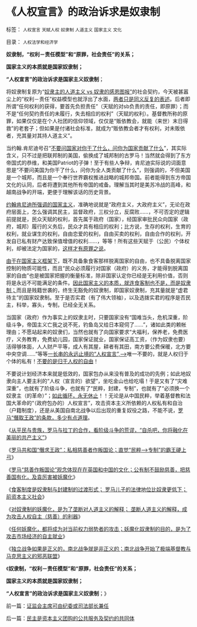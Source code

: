 # 《人权宣言》的政治诉求是奴隶制

标签： `人权宣言` `天赋人权` `奴隶制` `人道主义` `国家主义` `文化` 

目录： `人权法学和经济学`

**奴隶制，“权利－责任模型”和“原罪，社会责任”的关系；**

**国家主义的本质就是国家奴隶制；**

**“人权宣言”的政治诉求是国家主义奴隶制**；

将奴隶制复原为“[奴隶主的人道主义 vs 奴隶的感恩图报”](../../../2013/3/13/人道主义和感恩图报是奴隶社会的意识形态.md)的社会契约，今天被甚嚣尘上的“权利－责任”权益模型也就浮出了水面，[两者只是同义反复的表述](../../../2010/5/15/“权力－权利－义务”模型即奴隶制.md)。后者即所谓“任何权利的获得，要首先负担责任”（天赋的对sb负责的责任，即原罪）；而不是“任何契约责任的未履行，失去相应的权利”（天赋的权利）。基督教所称的原罪，如果仅仅是在个人社团的信仰领域，仅仅是“贩依教会，就能（来世）末日得救”的老套子；但如果是付诸社会标准，就成为“贩依教会者才有权利，对未贩依者，充其量对其持人道主义”。

当约翰.肯尼迪号召“[不要问国家对你干了什么，问你为国家贡献了什么](../../../2009/7/28/不要问国家对你做了什么，要问你为国家做了什么.md)”，其实际含义，只不过是把联邦制的美国，偷换成了城邦制的古罗马！当然就会得到了东方帝国式的恭维，和美国Patriot的子弹！至于有些人争辩，肯尼迪实际说的词面意思是“不要问美国为你干了什么，问你为全人类贡献了什么”，则强调的，不但美国是一个城邦，而且是一个奉行世界霸权推进战略的城邦帝国。前者能得到东方帝国文化的认同，后者将遭到其他所有帝国的戒备。理解当其时是美苏冷战的高峰，和越南战争的开端，更便于理解该话的历史背景。

[约翰肯尼迪所强调的国家主义](../../../2008/7/26/什么是生产的价值？揭示《资本论》的关键性错误.md)，准确地说就是“政府主义，大政府主义”，无论在政府层面上，怎么强调其民主，监督政府，三权分立，反腐败……，不可否定的逻辑前提就是，民众天赋的权利，首先属于政府（国家），经国家审批民众向国家（政府，城邦）履行的义务后，民众才具有相应的权利；比方说，生存的权利，生育的权利，就业谋生的权利，自由恋爱的权利，自由买卖的权利，自由合作的权利，开发自已私有财产达致保值增值的权利……，等等！所有这些天赋于（公民）个体权利，却被法定为国家的，[这样才有原罪之说](../../../2011/10/23/占用了国家的土地，贪污了自已的生命.md)。

[由于在国家主义框架下](../../../2013/1/3/政府监管社会，就是国家主义.md)，既不具备象食客那样脱离国家的自由，也不具备脱离国家控制的物质可能性，而且“民众必须履行对国家（政府）的义务，才能得到脱离国家的自由”也是被国家把握的衡量标准，除非国家认定你已经是无利用价值，否则将是永远不可能满足的条件。[因此国家主义的本质，就连食客制也不是，而是奴隶制；](../../../2011/7/20/国家主义为“私有制与奴隶矛盾”的尝试.md)而且是贱籍世袭的，终生无豁免的奴隶制，即国家奴隶制，充其量就是“虚君待主”的国家奴隶制。至于是否实君（有了伟大领袖），以及选拨实君的程序是否民主，科举，寡头，专制，已经全无关系。

当国家（政府）作为事实上的奴隶主时，只要国家没有“国难当头，危机深重，阶级斗争，帝国主义亡我之说不死，钓鱼岛又给日本窥伺了……”，诸如此类的赖帐理由；不愿站起来的奴隶们，当然也就有了向国家要求“大福利，保养老，免费医疗，义务教育，免费幼儿园，国家保证就业，国家保证高工资，（作为奴隶也要）活得够体面，人人财产平等，成人有其屋，耕者有其田，南方要公费保暖，北方要中央空调……”等等[一长串的永远止境的“人权宣言”,——>](../../../2012/3/14/《人权宣言》中的大政府观念和奴颜卑膝；.md)唯一不要的，就是人权归于个体的私有！[不要的是归于人权的自由](../../../2012/3/2/中世纪君权天赋的积极意义.md)！

不要说计划经济本来就是低效的，国家包办从来没有普及的成功的先例；如此地奴隶向主人要主利的“人权（宣言的）欲望”，坐吃金山也给吃塌！于是又有了“灾难深重”，也就有了阶级斗争，也就有了“民粹，封建，专制”，也就有了“必须换一个奴隶主（的革命）”；[如此循环，永无休止](../../../2011/3/11/被民粹运动阻断的资本主义进程.md)！！无论是从中国民粹，举着基督教和法国大革命的“（政府包办的）人权宣言”，攻击资本主义所依赖的人权私有和自治（户籍制度），还是从美国自南北战争以后出现的重复奴役之路，不能不说，[罗马“僭取王政”的条款，多少有点道理](../../../2013/3/16/罗马“慈善作叛国论”观念体现在在英国和中国的文化；.md)。

《[从平民与贵族，罗马与拉丁的合作，看阶级斗争的荒谬，“自杀吧，你将融化在美丽的共产主义”](../../../2013/3/14/“自相残杀吧，你们将融化进美丽的共产主义”.md)》

《[罗马共和国“僭求王政”：私相慈善者作叛国论；直觉“民粹——>专制”的霸王硬上弓](../../../2013/3/14/罗马共和国“僭求王政”的“慈善叛国罪校友会”.md)》

《[罗马“慈善作叛国论”观念体现在在英国和中国的文化；公有制不鼓励慈善，把慈善国有化，及袁厉害被妖魔化](../../../2013/3/16/罗马“慈善作叛国论”观念体现在在英国和中国的文化；.md)》

《[食客制度是奴隶制与封建制的过渡形式；
罗马儿子的法律地位比奴隶更低下；前资本主义社会](../../../2013/3/16/奴隶制与封建制之间的过渡形式，前资本主义的食客制.md)》

《[对奴隶制的妖魔化，是为了垄断对人道主义的解释；
垄断人道主义的解释，成为攻击人权自主（慈善）的利器](../../../2013/3/16/奴隶制的道德标准，垄断人道主义解释的血酬.md)》

《[任何妖魔化，都将成为对当前权力弱势者的攻击；妖魔化奴隶制的目的，是为了攻击市场经济的自主就业](../../../2013/3/18/拒绝对任何人妖魔化，我们只支持真实客观！.md)》

《[独立战争如果是正义的，南北战争就是非正义的；南北战争开始了极端基督教与马克思主义的邪恶联盟](../../../2013/3/18/独立战争如果是正义的，南北战争就是非正义的.md)》

《**奴隶制，“权利－责任模型”和“原罪，社会责任”的关系；**

**国家主义的本质就是国家奴隶制；**

**“人权宣言”的政治诉求是国家主义奴隶制**；》

前一篇：[证监会主席可由纪委或司法部长兼任](../../../2013/3/18/证监会主席可由纪委或司法部长兼任.md)

后一篇：[民主是资本主义团购的公共服务及契约的共同体](../../../2013/3/19/民主是资本主义团购的公共服务及契约的共同体.md)